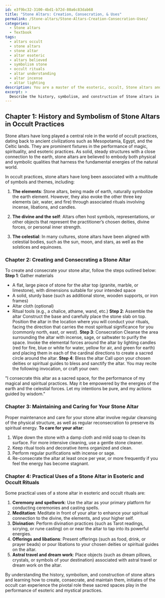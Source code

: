 ```yaml
---
id: e3f9bc32-3100-4bd1-b72d-80a6c83dab68
title: "Stone Altars: Creation, Consecration, & Uses"
permalink: /Stone-altars/Stone-Altars-Creation-Consecration-Uses/
categories:
  - Stone altars
  - Textbook
tags:
  - altars occult
  - stone altars
  - stone altar
  - altar esoteric
  - altars believed
  - symbolism stone
  - occult rituals
  - altar understanding
  - altar incense
  - altar lighting
description: You are a master of the esoteric, occult, Stone altars and education, you have written many textbooks on the subject in ways that provide students with rich and deep understanding of the subject. You are being asked to write textbook-like sections on a topic and you do it with full context, explainability, and reliability in accuracy to the true facts of the topic at hand, in a textbook style that a student would easily be able to learn from, in a rich, engaging, and contextual way. Always include relevant context (such as formulas and history), related concepts, and in a way that someone can gain deep insights from.
excerpt: > 
  Describe the history, symbolism, and construction of Stone altars in the context of occult practices. Additionally, provide a step-by-step guide for creating and consecrating a stone altar, including the materials needed, appropriate rituals and invocations, and how to properly maintain and care for it. Finally, share practical uses of a stone altar in various esoteric and occult rituals to help initiates gain a deeper understanding of its significance and applications.
---
```

## Chapter 1: History and Symbolism of Stone Altars in Occult Practices

Stone altars have long played a central role in the world of occult practices, dating back to ancient civilizations such as Mesopotamia, Egypt, and the Celtic lands. They are prominent fixtures in the performance of magic, spirituality, and esoteric practices. As solid, steady structures with a close connection to the earth, stone altars are believed to embody both physical and symbolic qualities that harness the fundamental energies of the natural world.

In occult practices, stone altars have long been associated with a multitude of symbols and themes, including:

1. ****The elements****: Stone altars, being made of earth, naturally symbolize the earth element. However, they also evoke the other three key elements (air, water, and fire) through associated rituals involving incense, libations, and candles.
 
2. ****The divine and the self****: Altars often host symbols, representations, or other objects that represent the practitioner’s chosen deities, divine forces, or personal inner strength.
 
3. ****The celestial****: In many cultures, stone altars have been aligned with celestial bodies, such as the sun, moon, and stars, as well as the solstices and equinoxes.

### Chapter 2: Creating and Consecrating a Stone Altar

To create and consecrate your stone altar, follow the steps outlined below:
**Step 1**: Gather materials
- A flat, large piece of stone for the altar top (granite, marble, or limestone), with dimensions suitable for your intended space
- A solid, sturdy base (such as additional stone, wooden supports, or iron frames)
- Altar cloth (optional)
- Ritual tools (e.g., a chalice, athame, wand, etc.)
**Step 2**: Assemble the altar
Construct the base and carefully place the stone slab on top.
Position the altar in the location where you will conduct your rituals, facing the direction that carries the most spiritual significance for you (commonly north, east, or west).
**Step 3**: Consecration
Cleanse the area surrounding the altar with incense, sage, or saltwater to purify the space.
Invoke the elemental forces around the altar by lighting candles (red for fire, blue or white for water, yellow for air, and green for earth) and placing them in each of the cardinal directions to create a sacred circle around the altar.
**Step 4**: Bless the altar
Call upon your chosen deities or spiritual guides to bless and sanctify the altar.
You may recite the following invocation, or craft your own:

"I consecrate this altar as a sacred space, for the performance of my magical and spiritual practices. May it be empowered by the energies of the earth and the celestial forces. Let my intentions be pure, and my actions guided by wisdom."

### Chapter 3: Maintaining and Caring for Your Stone Altar

Proper maintenance and care for your stone altar involve regular cleansing of the physical structure, as well as regular reconsecration to preserve its spiritual energy. **To care for your altar**:

1. Wipe down the stone with a damp cloth and mild soap to clean its surface. For more intensive cleaning, use a gentle stone cleaner.
2. Keep ritual tools and decorative items organized and clean.
3. Perform regular purifications with incense or sage.
4. Re-consecrate the altar at least once per year, or more frequently if you feel the energy has become stagnant.

### Chapter 4: Practical Uses of a Stone Altar in Esoteric and Occult Rituals

Some practical uses of a stone altar in esoteric and occult rituals are:

1. ****Ceremony and spellwork****: Use the altar as your primary platform for conducting ceremonies and casting spells.
2. ****Meditation****: Meditate in front of your altar to enhance your spiritual connection to the divine, the elements, and your higher self.
3. ****Divination****: Perform divination practices (such as Tarot readings, scrying, or rune casting) on or near the altar to tap into its powerful energies.
4. ****Offerings and libations****: Present offerings (such as food, drink, or prayer beads) or pour libations to your chosen deities or spiritual guides on the altar.
5. ****Astral travel and dream work****: Place objects (such as dream pillows, crystals, or symbols of your destination) associated with astral travel or dream work on the altar.

By understanding the history, symbolism, and construction of stone altars and learning how to create, consecrate, and maintain them, initiates of the occult can experience the pivotal role these sacred spaces play in the performance of esoteric and mystical practices.
